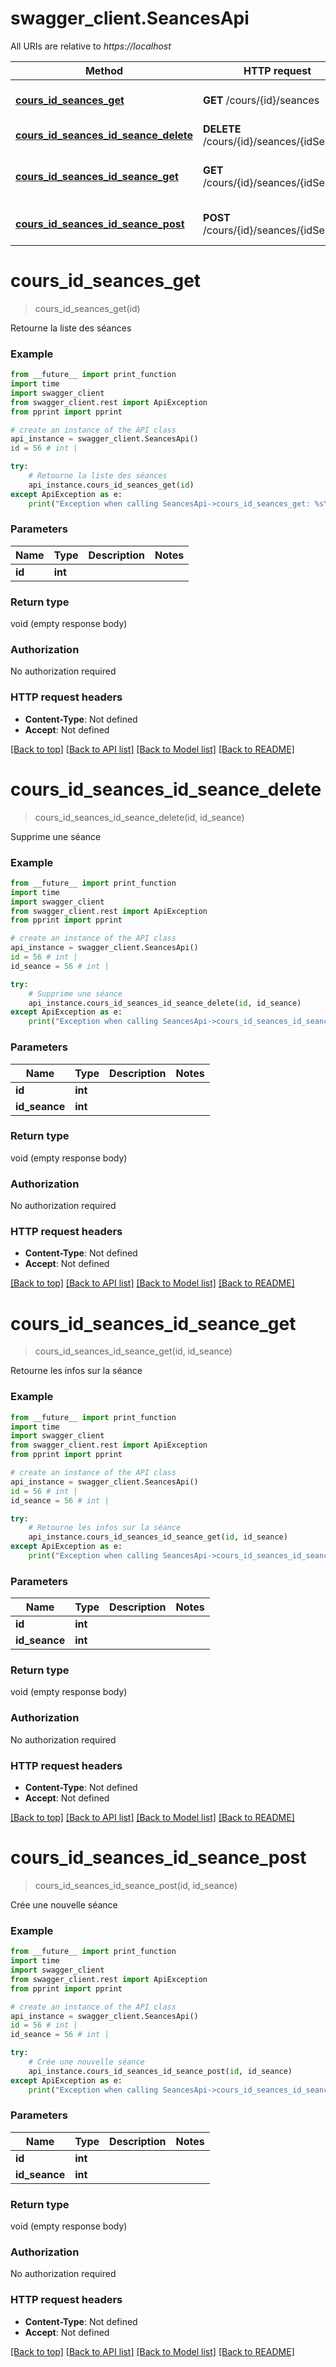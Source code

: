 # swagger_client.SeancesApi

All URIs are relative to *https://localhost*

Method | HTTP request | Description
------------- | ------------- | -------------
[**cours_id_seances_get**](SeancesApi.md#cours_id_seances_get) | **GET** /cours/{id}/seances | Retourne la liste des séances
[**cours_id_seances_id_seance_delete**](SeancesApi.md#cours_id_seances_id_seance_delete) | **DELETE** /cours/{id}/seances/{idSeance} | Supprime une séance
[**cours_id_seances_id_seance_get**](SeancesApi.md#cours_id_seances_id_seance_get) | **GET** /cours/{id}/seances/{idSeance} | Retourne les infos sur la séance
[**cours_id_seances_id_seance_post**](SeancesApi.md#cours_id_seances_id_seance_post) | **POST** /cours/{id}/seances/{idSeance} | Crée une nouvelle séance


# **cours_id_seances_get**
> cours_id_seances_get(id)

Retourne la liste des séances

### Example
```python
from __future__ import print_function
import time
import swagger_client
from swagger_client.rest import ApiException
from pprint import pprint

# create an instance of the API class
api_instance = swagger_client.SeancesApi()
id = 56 # int | 

try:
    # Retourne la liste des séances
    api_instance.cours_id_seances_get(id)
except ApiException as e:
    print("Exception when calling SeancesApi->cours_id_seances_get: %s\n" % e)
```

### Parameters

Name | Type | Description  | Notes
------------- | ------------- | ------------- | -------------
 **id** | **int**|  | 

### Return type

void (empty response body)

### Authorization

No authorization required

### HTTP request headers

 - **Content-Type**: Not defined
 - **Accept**: Not defined

[[Back to top]](#) [[Back to API list]](../README.md#documentation-for-api-endpoints) [[Back to Model list]](../README.md#documentation-for-models) [[Back to README]](../README.md)

# **cours_id_seances_id_seance_delete**
> cours_id_seances_id_seance_delete(id, id_seance)

Supprime une séance

### Example
```python
from __future__ import print_function
import time
import swagger_client
from swagger_client.rest import ApiException
from pprint import pprint

# create an instance of the API class
api_instance = swagger_client.SeancesApi()
id = 56 # int | 
id_seance = 56 # int | 

try:
    # Supprime une séance
    api_instance.cours_id_seances_id_seance_delete(id, id_seance)
except ApiException as e:
    print("Exception when calling SeancesApi->cours_id_seances_id_seance_delete: %s\n" % e)
```

### Parameters

Name | Type | Description  | Notes
------------- | ------------- | ------------- | -------------
 **id** | **int**|  | 
 **id_seance** | **int**|  | 

### Return type

void (empty response body)

### Authorization

No authorization required

### HTTP request headers

 - **Content-Type**: Not defined
 - **Accept**: Not defined

[[Back to top]](#) [[Back to API list]](../README.md#documentation-for-api-endpoints) [[Back to Model list]](../README.md#documentation-for-models) [[Back to README]](../README.md)

# **cours_id_seances_id_seance_get**
> cours_id_seances_id_seance_get(id, id_seance)

Retourne les infos sur la séance

### Example
```python
from __future__ import print_function
import time
import swagger_client
from swagger_client.rest import ApiException
from pprint import pprint

# create an instance of the API class
api_instance = swagger_client.SeancesApi()
id = 56 # int | 
id_seance = 56 # int | 

try:
    # Retourne les infos sur la séance
    api_instance.cours_id_seances_id_seance_get(id, id_seance)
except ApiException as e:
    print("Exception when calling SeancesApi->cours_id_seances_id_seance_get: %s\n" % e)
```

### Parameters

Name | Type | Description  | Notes
------------- | ------------- | ------------- | -------------
 **id** | **int**|  | 
 **id_seance** | **int**|  | 

### Return type

void (empty response body)

### Authorization

No authorization required

### HTTP request headers

 - **Content-Type**: Not defined
 - **Accept**: Not defined

[[Back to top]](#) [[Back to API list]](../README.md#documentation-for-api-endpoints) [[Back to Model list]](../README.md#documentation-for-models) [[Back to README]](../README.md)

# **cours_id_seances_id_seance_post**
> cours_id_seances_id_seance_post(id, id_seance)

Crée une nouvelle séance

### Example
```python
from __future__ import print_function
import time
import swagger_client
from swagger_client.rest import ApiException
from pprint import pprint

# create an instance of the API class
api_instance = swagger_client.SeancesApi()
id = 56 # int | 
id_seance = 56 # int | 

try:
    # Crée une nouvelle séance
    api_instance.cours_id_seances_id_seance_post(id, id_seance)
except ApiException as e:
    print("Exception when calling SeancesApi->cours_id_seances_id_seance_post: %s\n" % e)
```

### Parameters

Name | Type | Description  | Notes
------------- | ------------- | ------------- | -------------
 **id** | **int**|  | 
 **id_seance** | **int**|  | 

### Return type

void (empty response body)

### Authorization

No authorization required

### HTTP request headers

 - **Content-Type**: Not defined
 - **Accept**: Not defined

[[Back to top]](#) [[Back to API list]](../README.md#documentation-for-api-endpoints) [[Back to Model list]](../README.md#documentation-for-models) [[Back to README]](../README.md)

